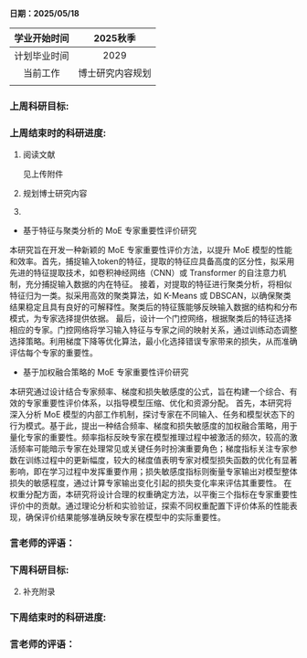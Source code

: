 **日期：2025/05/18**

|    学业开始时间    	|  	2025秋季|
|:------------------:	|:--------:	|
|    计划毕业时间    	|    2029     |
|      当前工作      	|     博士研究内容规划     |
|||

### 上周科研目标:

### 上周结束时的科研进度:

   

1. 阅读文献
   
   见上传附件

3. 规划博士研究内容
4. 
* 基于特征与聚类分析的 MoE 专家重要性评价研究

本研究旨在开发一种新颖的 MoE 专家重要性评价方法，以提升 MoE 模型的性能和效率。首先，捕捉输入token的特征，提取的特征应具备高度的区分性，拟采用先进的特征提取技术，如卷积神经网络（CNN）或 Transformer 的自注意力机制，充分捕捉输入数据的内在特征。
接着，对提取的特征进行聚类分析，将相似特征归为一类。拟采用高效的聚类算法，如 K-Means 或 DBSCAN，以确保聚类结果稳定且具有良好的可解释性。聚类后的特征簇能够反映输入数据的结构和分布模式，为专家选择提供依据。
最后，设计一个门控网络，根据聚类后的特征选择相应的专家。门控网络将学习输入特征与专家之间的映射关系，通过训练动态调整选择策略。利用梯度下降等优化算法，最小化选择错误专家带来的损失，从而准确评估每个专家的重要性。

* 基于加权融合策略的 MoE 专家重要性评价研究

本研究通过设计结合专家频率、梯度和损失敏感度的公式，旨在构建一个综合、有效的专家重要性评价体系，以指导模型压缩、优化和资源分配。
首先，本研究将深入分析 MoE 模型的内部工作机制，探讨专家在不同输入、任务和模型状态下的行为模式。基于此，提出一种结合频率、梯度和损失敏感度的加权融合策略，用于量化专家的重要性。频率指标反映专家在模型推理过程中被激活的频次，较高的激活频率可能暗示专家在处理常见或关键任务时扮演重要角色；梯度指标关注专家参数在训练过程中的更新幅度，较大的梯度值表明专家对模型损失函数的优化有显著影响，即在学习过程中发挥重要作用；损失敏感度指标则衡量专家输出对模型整体损失的敏感程度，通过计算专家输出变化引起的损失变化率来评估其重要性。
在权重分配方面，本研究将设计合理的权重确定方法，以平衡三个指标在专家重要性评价中的贡献。通过理论分析和实验验证，探索不同权重配置下评价体系的性能表现，确保评价结果能够准确反映专家在模型中的实际重要性。



    
### 言老师的评语：



### 下周科研目标:

2. 补充附录


### 下周结束时的科研进度:

### 言老师的评语：

